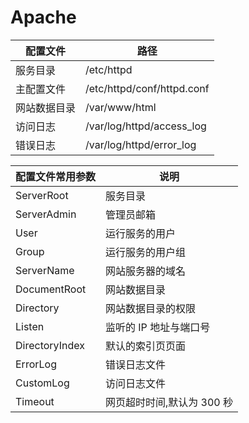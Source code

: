 # Apache

| 配置文件     | 路径                       |
| ------------ | -------------------------- |
| 服务目录     | /etc/httpd                 |
| 主配置文件   | /etc/httpd/conf/httpd.conf |
| 网站数据目录 | /var/www/html              |
| 访问日志     | /var/log/httpd/access_log  |
| 错误日志     | /var/log/httpd/error_log   |

| 配置文件常用参数 | 说明                       |
| ---------------- | -------------------------- |
| ServerRoot       | 服务目录                   |
| ServerAdmin      | 管理员邮箱                 |
| User             | 运行服务的用户             |
| Group            | 运行服务的用户组           |
| ServerName       | 网站服务器的域名           |
| DocumentRoot     | 网站数据目录               |
| Directory        | 网站数据目录的权限         |
| Listen           | 监听的 IP 地址与端口号     |
| DirectoryIndex   | 默认的索引页页面           |
| ErrorLog         | 错误日志文件               |
| CustomLog        | 访问日志文件               |
| Timeout          | 网页超时时间,默认为 300 秒 |



 

 

 

 


 
